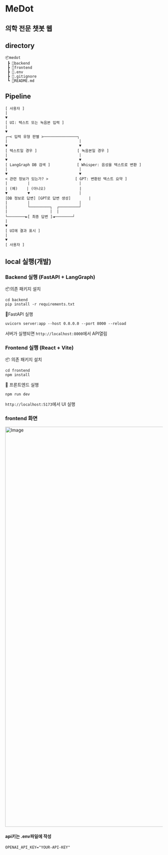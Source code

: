 # MeDot
## 의학 전문 챗봇 웹
## directory
```
📦medot
 ┣ 📂backend
 ┣ 📂frontend
 ┣ 📜.env
 ┣ 📜.gitignore
 ┗ 📜README.md
```
## Pipeline
```
[ 사용자 ]
|
▼
[ UI: 텍스트 또는 녹음본 입력 ]
|
▼
┌─< 입력 유형 판별 >───────────────┐
|                                |
▼                                ▼
[ 텍스트일 경우 ]                  [ 녹음본일 경우 ]
|                                |
▼                                ▼
[ LangGraph DB 검색 ]            [ Whisper: 음성을 텍스트로 변환 ]
|                                |
▼                                ▼
< 관련 정보가 있는가? >            [ GPT: 변환된 텍스트 요약 ]
|         |                      |
| (예)    | (아니오)               |
▼         ▼                      |
[DB 정보로 답변] [GPT로 답변 생성]        |
|         |                      |
|         └─────────┐  ┌─────────┘
|                   |  |
└────────►[ 최종 답변 ]◄────────┘
|
▼
[ UI에 결과 표시 ]
|
▼
[ 사용자 ]
```
## local 실행(개발)
### Backend 실행 (FastAPI + LangGraph)
📦의존 패키지 설치
```
cd backend
pip install -r requirements.txt
```
🚀FastAPI 실행
```
uvicorn server:app --host 0.0.0.0 --port 8000 --reload
```

서버가 실행되면 `http://localhost:8000`에서 API열림
### Frontend 실행 (React + Vite)
📦 의존 패키지 설치
```
cd frontend
npm install
```
🚀 프론트엔드 실행
```
npm run dev
```
`http://localhost:5173`에서 UI 실행

### frontend 화면
<img width="1280" alt="Image" src="https://github.com/user-attachments/assets/29cc2f85-1ace-4fce-8a24-fd7ed3709452" />

#### api키는 .env파일에 작성
`OPENAI_API_KEY="YOUR-API-KEY"`

